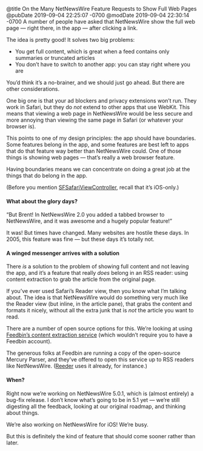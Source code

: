 @title On the Many NetNewsWire Feature Requests to Show Full Web Pages
@pubDate 2019-09-04 22:25:07 -0700
@modDate 2019-09-04 22:30:14 -0700
A number of people have asked that NetNewsWire show the full web page — right there, in the app — after clicking a link.

The idea is pretty good! It solves two big problems:

* You get full content, which is great when a feed contains only summaries or truncated articles
* You don’t have to switch to another app: you can stay right where you are

You’d think it’s a no-brainer, and we should just go ahead. But there are other considerations.

One big one is that your ad blockers and privacy extensions won’t run. They work in Safari, but they do *not* extend to other apps that use WebKit. This means that viewing a web page in NetNewsWire would be less secure and more annoying than viewing the same page in Safari (or whatever your browser is).

This points to one of my design principles: the app should have boundaries. Some features belong in the app, and some features are best left to apps that do that feature way better than NetNewsWire could. One of those things is showing web pages — that’s really a web browser feature.

Having boundaries means we can concentrate on doing a great job at the things that do belong in the app.

(Before you mention [SFSafariViewController](https://developer.apple.com/documentation/safariservices/sfsafariviewcontroller), recall that it’s iOS-only.)

#### What about the glory days?

“But Brent! In NetNewsWire 2.0 you added a tabbed browser to NetNewsWire, and it was awesome and a hugely popular feature!”

It was! But times have changed. Many websites are hostile these days. In 2005, this feature was fine — but these days it’s totally not.

#### A winged messenger arrives with a solution

There *is* a solution to the problem of showing full content and not leaving the app, and it’s a feature that really *does* belong in an RSS reader: using content extraction to grab the article from the original page.

If you’ve ever used Safari’s Reader view, then you know what I’m talking about. The idea is that NetNewsWire would do something very much like the Reader view (but inline, in the article pane), that grabs the content and formats it nicely, without all the extra junk that is *not* the article you want to read.

There are a number of open source options for this. We’re looking at using [Feedbin’s content extraction service](https://feedbin.com/blog/2019/03/11/the-future-of-full-content/) (which wouldn’t require you to have a Feedbin account).

The generous folks at Feedbin are running a copy of the open-source Mercury Parser, and they’ve offered to open this service up to RSS readers like NetNewsWire. ([Reeder](https://www.reederapp.com/) uses it already, for instance.)

#### When?

Right now we’re working on NetNewsWire 5.0.1, which is (almost entirely) a bug-fix release. I don’t know what’s going to be in 5.1 yet — we’re still digesting all the feedback, looking at our original roadmap, and thinking about things.

We’re also working on NetNewsWire for iOS! We’re busy.

But this is definitely the kind of feature that should come sooner rather than later.
